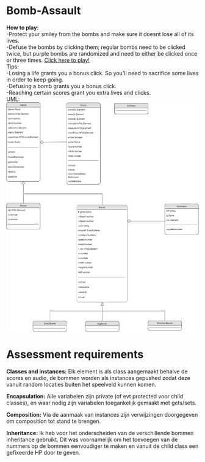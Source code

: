 ﻿# Bomb-Assault
**How to play:**<br>
 -Protect your smiley from the bombs and make sure it doesnt lose all of its lives.<br>
 -Defuse the bombs by clicking them; regular bombs need to be clicked twice, but purple bombs are randomized and need to either be clicked once or three times.
 <a href="https://gjeeh.github.io/Bomb-Assault">Click here to play!</a><br>
 Tips:<br>
 -Losing a life grants you a bonus click. So you'll need to sacrifice some lives in order to keep going.<br>
 -Defusing a bomb grants you a bonus click.<br>
 -Reaching certain scores grant you extra lives and clicks.<br>
UML:<br>
<img src="/docs/images/UML.png">

# Assessment requirements
**Classes and instances:**
Elk element is als class aangemaakt behalve de scores en audio, de bommen worden als instances gepushed zodat deze vanuit random locaties buiten het speelveld kunnen komen.

**Encapsulation:**
Alle variabelen zijn private (of evt protected voor child classes), en waar nodig zijn variabelen toegankelijk gemaakt met gets/sets.

**Composition:**
Via de aanmaak van instances zijn verwijzingen doorgegeven om composition tot stand te brengen.

**Inheritance:**
Ik heb voor het onderscheiden van de verschillende bommen inheritance gebruikt. Dit was voornamelijk om het toevoegen van de nummers op de bommen eenvoudiger te maken en vanuit de child class een gefixeerde HP door te geven.

